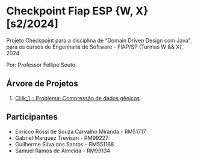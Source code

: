 # Checkpoint Fiap ESP {W, X} [s2/2024]
Projeto Checkpoint para a disciplina de "Domain Driven Design com Java", para os cursos de Engenharia de Software - FIAP/SP (Turmas W && X), 2024. 

Por: Professor Fellipe Souto.

## Árvore de Projetos

1. [CHk_1 :: Problema: Compressão de dados gênicos](checkpoint_1/PROBLEM.md)

## Participantes

- Enricco Rossi de Souza Carvalho Miranda - RM51717
- Gabriel Marquez Trevisan - RM99227
- Guilherme Silva dos Santos - RM551168
- Samuel Ramos de Almeida - RM99134
